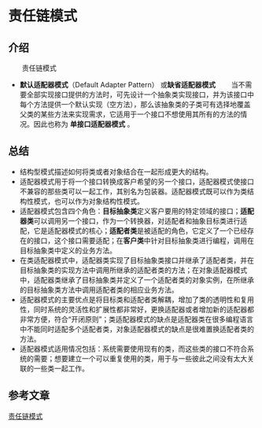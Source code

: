 # 责任链模式

## 介绍
　　责任链模式



* **默认适配器模式**（Default Adapter Pattern） 或**缺省适配器模式**
　　当不需要全部实现接口提供的方法时，可先设计一个抽象类实现接口，并为该接口中每个方法提供一个默认实现（空方法），那么该抽象类的子类可有选择地覆盖父类的某些方法来实现需求，它适用于一个接口不想使用其所有的方法的情况。因此也称为 **单接口适配器模式** 。

## 总结
* 结构型模式描述如何将类或者对象结合在一起形成更大的结构。
* 适配器模式用于将一个接口转换成客户希望的另一个接口，适配器模式使接口不兼容的那些类可以一起工作，其别名为包装器。适配器模式既可以作为类结构性模式，也可以作为对象结构性模式。
* 适配器模式包含四个角色：**目标抽象类**定义客户要用的特定领域的接口；**适配器类**可以调用另一个接口，作为一个转换器，对适配者和抽象目标类进行适配，它是适配器模式的核心；**适配者类**是被适配的角色，它定义了一个已经存在的接口，这个接口需要适配；在**客户类**中针对目标抽象类进行编程，调用在目标抽象类中定义的业务方法。
* 在类适配器模式中，适配器类实现了目标抽象类接口并继承了适配者类，并在目标抽象类的实现方法中调用所继承的适配者类的方法；在对象适配器模式中，适配器类继承了目标抽象类并定义了一个适配者类的对象实例，在所继承的目标抽象类方法中调用适配者类的相应业务方法。
* 适配器模式的主要优点是将目标类和适配者类解耦，增加了类的透明性和复用性，同时系统的灵活性和扩展性都非常好，更换适配器或者增加新的适配器都非常方便，符合“开闭原则”；类适配器模式的缺点是适配器类在很多编程语言中不能同时适配多个适配者类，对象适配器模式的缺点是很难置换适配者类的方法。
* 适配器模式适用情况包括：系统需要使用现有的类，而这些类的接口不符合系统的需要；想要建立一个可以重复使用的类，用于与一些彼此之间没有太大关联的一些类一起工作。

## 参考文章
[责任链模式](https://www.runoob.com/design-pattern/chain-of-responsibility-pattern.html)

